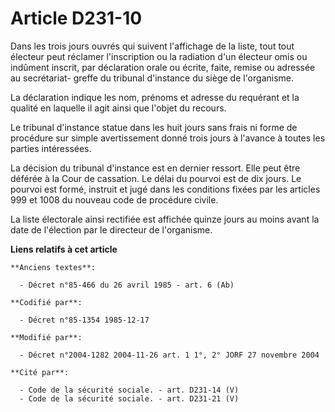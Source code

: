 # Article D231-10

Dans les trois jours ouvrés qui suivent l'affichage de la liste, tout tout électeur peut réclamer l'inscription ou la
radiation d'un électeur omis ou indûment inscrit, par déclaration orale ou écrite, faite, remise ou adressée au secrétariat-
greffe du tribunal d'instance du siège de l'organisme. 

La déclaration indique les nom, prénoms et adresse du requérant et la qualité en laquelle il agit ainsi que l'objet du
recours. 

Le tribunal d'instance statue dans les huit jours sans frais ni forme de procédure sur simple avertissement donné trois jours
à l'avance à toutes les parties intéressées. 

La décision du tribunal d'instance est en dernier ressort. Elle peut être déférée à la Cour de cassation. Le délai du pourvoi
est de dix jours. Le pourvoi est formé, instruit et jugé dans les conditions fixées par les articles 999 et 1008 du nouveau
code de procédure civile. 

La liste électorale ainsi rectifiée est affichée quinze jours au moins avant la date de l'élection par le directeur de
l'organisme.

**Liens relatifs à cet article**

	**Anciens textes**:

	  - Décret n°85-466 du 26 avril 1985 - art. 6 (Ab)

	**Codifié par**:

	  - Décret n°85-1354 1985-12-17

	**Modifié par**:

	  - Décret n°2004-1282 2004-11-26 art. 1 1°, 2° JORF 27 novembre 2004

	**Cité par**:

	  - Code de la sécurité sociale. - art. D231-14 (V)
	  - Code de la sécurité sociale. - art. D231-21 (V)

